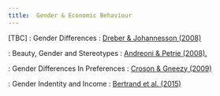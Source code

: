 ```yaml
---
title:  Gender & Economic Behaviour
---
```



[TBC]
: Gender Differences
  : [Dreber & Johannesson (2008)](#)

: Beauty, Gender and Stereotypes
  : [Andreoni & Petrie (2008).](#)

: Gender Differences In Preferences
  : [Croson & Gneezy (2009)](#)

: Gender Indentity and Income
  : [Bertrand et al. (2015)](#)


